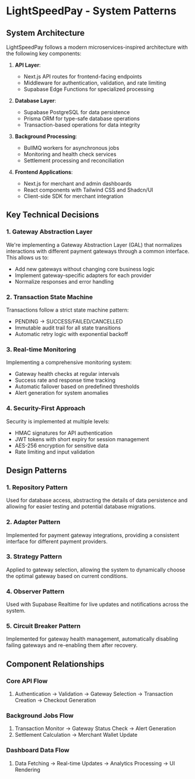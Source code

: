 # LightSpeedPay - System Patterns

## System Architecture
LightSpeedPay follows a modern microservices-inspired architecture with the following key components:

1. **API Layer**:
   - Next.js API routes for frontend-facing endpoints
   - Middleware for authentication, validation, and rate limiting
   - Supabase Edge Functions for specialized processing

2. **Database Layer**:
   - Supabase PostgreSQL for data persistence
   - Prisma ORM for type-safe database operations
   - Transaction-based operations for data integrity

3. **Background Processing**:
   - BullMQ workers for asynchronous jobs
   - Monitoring and health check services
   - Settlement processing and reconciliation

4. **Frontend Applications**:
   - Next.js for merchant and admin dashboards
   - React components with Tailwind CSS and Shadcn/UI
   - Client-side SDK for merchant integration

## Key Technical Decisions

### 1. Gateway Abstraction Layer
We're implementing a Gateway Abstraction Layer (GAL) that normalizes interactions with different payment gateways through a common interface. This allows us to:
- Add new gateways without changing core business logic
- Implement gateway-specific adapters for each provider
- Normalize responses and error handling

### 2. Transaction State Machine
Transactions follow a strict state machine pattern:
- PENDING → SUCCESS/FAILED/CANCELLED
- Immutable audit trail for all state transitions
- Automatic retry logic with exponential backoff

### 3. Real-time Monitoring
Implementing a comprehensive monitoring system:
- Gateway health checks at regular intervals
- Success rate and response time tracking
- Automatic failover based on predefined thresholds
- Alert generation for system anomalies

### 4. Security-First Approach
Security is implemented at multiple levels:
- HMAC signatures for API authentication
- JWT tokens with short expiry for session management
- AES-256 encryption for sensitive data
- Rate limiting and input validation

## Design Patterns

### 1. Repository Pattern
Used for database access, abstracting the details of data persistence and allowing for easier testing and potential database migrations.

### 2. Adapter Pattern
Implemented for payment gateway integrations, providing a consistent interface for different payment providers.

### 3. Strategy Pattern
Applied to gateway selection, allowing the system to dynamically choose the optimal gateway based on current conditions.

### 4. Observer Pattern
Used with Supabase Realtime for live updates and notifications across the system.

### 5. Circuit Breaker Pattern
Implemented for gateway health management, automatically disabling failing gateways and re-enabling them after recovery.

## Component Relationships

### Core API Flow
1. Authentication → Validation → Gateway Selection → Transaction Creation → Checkout Generation

### Background Jobs Flow
1. Transaction Monitor → Gateway Status Check → Alert Generation
2. Settlement Calculation → Merchant Wallet Update

### Dashboard Data Flow
1. Data Fetching → Real-time Updates → Analytics Processing → UI Rendering 